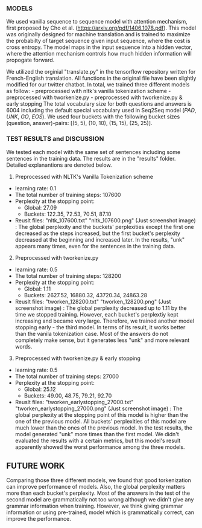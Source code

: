 ### MODELS ###
We used vanilla sequence to sequence model with attention mechanism, first proposed by Cho et al. (https://arxiv.org/pdf/1406.1078.pdf). This model was originally designed for machine translation and is trained to maximize the probabilty of target sequence given input sequence, where the cost is cross entropy. The model maps in the input sequence into a hidden vector, where the attention mechanism controls how much hidden information will propogate forward.

We utilized the orginial "translate.py" in the tensorflow repository written for French-English translation. All functions in the original file have been slightly modified for our twitter chatbot. In total, we trained three different models as follow:
	- preprocessed with nltk's vanilla tokenization scheme
	- preprocessed with tworkenize.py
	- preprocessed with tworkenize.py & early stopping
The total vocabulary size for both questions and answers is 6004 including the default special vocabulary used in Seq2Seq model (_PAD_, _UNK_, _GO_, _EOS_). We used four buckets with the following bucket sizes (question, answer)-pairs: [(5, 5), (10, 10), (15, 15), (25, 25)].

### TEST RESULTS and DISCUSSION ###
We tested each model with the same set of sentences including some sentences in the training data. The results are in the "results" folder. Detailed explanantions are denoted below.

1) Preprocessed with NLTK's Vanilla Tokenization scheme
- learning rate: 0.1
- The total number of training steps: 107600
- Perplexity at the stopping point: 
	- Global: 27.09
	- Buckets: 122.35, 72.53, 70.51, 87.10
- Reuslt files:
	"nltk_107600.txt"
	"nltk_107600.png" (Just screenshot image)
: The global perplexity and the buckets' perplexities except the first one decreased as the steps increased, but the first bucket's perplexity decreased at the beginning and increased later. In the results, "unk" appears many times, even for the sentences in the training data.


2) Preprocessed with tworkenize.py
- learning rate: 0.5
- The total number of training steps: 128200
- Perplexity at the stopping point: 
	- Global: 1.11
	- Buckets: 2627.52, 16880.32, 43720.34, 24863.28
- Reuslt files:
	"tworken_128200.txt"
	"tworken_128200.png" (Just screenshot image)
: The global perplexity decreased up to 1.11 by the time we stopped training. However, each bucket's perplextiy kept increasing and became very large. Therefore, we trained another model stopping early - the third model. In terms of its result, it works better than the vanila tokenization case. Most of the answers do not completely make sense, but it generates less "unk" and more relevant words.

3) Preprocessed with tworkenize.py & early stopping
- learning rate: 0.5
- The total number of training steps: 27000
- Perplexity at the stopping point:
	- Global: 25.12
	- Buckets: 49.00, 48.75, 79.21, 92.70
- Reuslt files:
	"tworken_earlystopping_27000.txt"
	"tworken_earlystopping_27000.png" (Just screenshot image)
: The global perplexity at the stopping point of this model is higher than the one of the previous model. All buckets' perplexities of this model are much lower than the ones of the previous model. In the test results, the model generated "unk" more times than the first model. We didn't evaluated the results with a certain metrics, but this model's result apparently showed the worst performance among the three models.



## FUTURE WORK ##

Comparing those three different models, we found that good torkenization can improve performance of models. Also, the global perplexity matters more than each bucket's perplexity. Most of the answers in the test of the second model are grammatically not too wrong although we didn't give any grammar information when training. However, we think giving grammar information or using pre-trained, model which is grammatically correct, can improve the performance.

